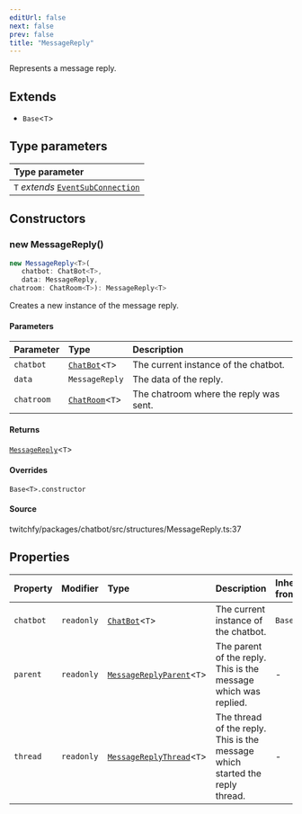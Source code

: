 ```yaml
---
editUrl: false
next: false
prev: false
title: "MessageReply"
---
```


Represents a message reply.

## Extends

- `Base`\<`T`\>

## Type parameters

| Type parameter |
| :------ |
| `T` *extends* [`EventSubConnection`](/api/chatbot/enumerations/eventsubconnection/) |

## Constructors

### new MessageReply()

```ts
new MessageReply<T>(
   chatbot: ChatBot<T>, 
   data: MessageReply, 
chatroom: ChatRoom<T>): MessageReply<T>
```

Creates a new instance of the message reply.

#### Parameters

| Parameter | Type | Description |
| :------ | :------ | :------ |
| `chatbot` | [`ChatBot`](/api/chatbot/classes/chatbot/)\<`T`\> | The current instance of the chatbot. |
| `data` | `MessageReply` | The data of the reply. |
| `chatroom` | [`ChatRoom`](/api/chatbot/classes/chatroom/)\<`T`\> | The chatroom where the reply was sent. |

#### Returns

[`MessageReply`](/api/chatbot/classes/messagereply/)\<`T`\>

#### Overrides

`Base<T>.constructor`

#### Source

twitchfy/packages/chatbot/src/structures/MessageReply.ts:37

## Properties

| Property | Modifier | Type | Description | Inherited from |
| :------ | :------ | :------ | :------ | :------ |
| `chatbot` | `readonly` | [`ChatBot`](/api/chatbot/classes/chatbot/)\<`T`\> | The current instance of the chatbot. | `Base.chatbot` |
| `parent` | `readonly` | [`MessageReplyParent`](/api/chatbot/classes/messagereplyparent/)\<`T`\> | The parent of the reply. This is the message which was replied. | - |
| `thread` | `readonly` | [`MessageReplyThread`](/api/chatbot/classes/messagereplythread/)\<`T`\> | The thread of the reply. This is the message which started the reply thread. | - |
